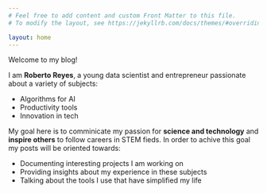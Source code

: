 ```yaml
---
# Feel free to add content and custom Front Matter to this file.
# To modify the layout, see https://jekyllrb.com/docs/themes/#overriding-theme-defaults

layout: home
---
```


Welcome to my blog!

I am **Roberto Reyes**, a young data scientist and entrepreneur passionate about a variety of subjects:
- Algorithms for AI
- Productivity tools
- Innovation in tech

My goal here is to comminicate my passion for **science and technology** and **inspire others** to follow careers in STEM fieds. In order to achive this goal my posts will be oriented towards:
- Documenting interesting projects I am working on
- Providing insights about my experience in these subjects
- Talking about the tools I use that have simplified my life